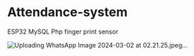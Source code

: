 # Attendance-system
ESP32 
MySQL
Php
finger print sensor

![Uploading WhatsApp Image 2024-03-02 at 02.21.25.jpeg…]()
